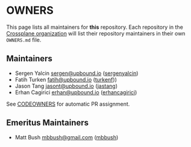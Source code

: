<!--
SPDX-FileCopyrightText: 2023 The Crossplane Authors <https://crossplane.io>

SPDX-License-Identifier: CC-BY-4.0
-->

# OWNERS

This page lists all maintainers for **this** repository. Each repository in the
[Crossplane organization](https://github.com/crossplane/) will list their
repository maintainers in their own `OWNERS.md` file.

## Maintainers

* Sergen Yalcin <sergen@upbound.io> ([sergenyalcin](https://github.com/sergenyalcin))
* Fatih Turken <fatih@upbound.io> ([turkenf](https://github.com/turkenf)))
* Jason Tang <jasont@upbound.io> ([jastang](https://github.com/jastang))
* Erhan Cagirici <erhan@upbound.io> ([erhancagirici](https://github.com/erhancagirici))

See [CODEOWNERS](./CODEOWNERS) for automatic PR assignment.

## Emeritus Maintainers

* Matt Bush <mbbush@gmail.com> ([mbbush](https://github.com/mbbush))
